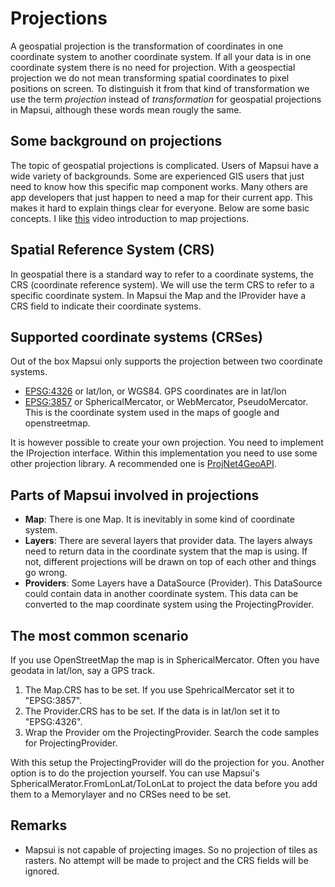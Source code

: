 # Projections

A geospatial projection is the transformation of coordinates in one coordinate system to another coordinate system. If all your data is in one coordinate system there is no need for projection. With a geospectial projection we do not mean transforming spatial coordinates to pixel positions on screen. To distinguish it from that kind of transformation we use the term *projection* instead of *transformation* for geospatial projections in Mapsui, although these words mean rougly the same. 

## Some background on projections 

The topic of geospatial projections is complicated. Users of Mapsui have a wide variety of backgrounds. Some are experienced GIS users that just need to know how this specific map component works. Many others are app developers that just happen to need a map for their current app. This makes it hard to explain things clear for everyone. Below are some basic concepts. I like [this](https://www.youtube.com/watch?v=kIID5FDi2JQ) video introduction to map projections.

## Spatial Reference System (CRS)

In geospatial there is a standard way to refer to a coordinate systems, the CRS (coordinate reference system). We will use the term CRS to refer to a specific coordinate system. In Mapsui the Map and the IProvider have a CRS field to indicate their coordinate systems.

## Supported coordinate systems (CRSes)

Out of the box Mapsui only supports the projection between two coordinate systems.
- [EPSG:4326](https://epsg.io/4326) or lat/lon, or WGS84. GPS coordinates are in lat/lon
- [EPSG:3857](https://epsg.io/3857) or SphericalMercator, or WebMercator, PseudoMercator. This is the coordinate system used in the maps of google and openstreetmap.

 It is however possible to create your own projection. You need to implement the IProjection interface. Within this implementation you need to use some other projection library. A recommended one is [ProjNet4GeoAPI](https://github.com/NetTopologySuite/ProjNet4GeoAPI).

## Parts of Mapsui involved in projections

- **Map**: There is one Map. It is inevitably in some kind of coordinate system.
- **Layers**: There are several layers that provider data. The layers always need to return data in the coordinate system that the map is using. If not, different projections
will be drawn on top of each other and things go wrong. 
- **Providers**: Some Layers have a DataSource (Provider). This DataSource could contain data in another coordinate system. This data can be converted to the map coordinate system using the ProjectingProvider. 

## The most common scenario

If you use OpenStreetMap the map is in SphericalMercator. Often you have geodata in lat/lon, say a GPS track.
1. The Map.CRS has to be set. If you use SpehricalMercator set it to "EPSG:3857".
2. The Provider.CRS has to be set. If the data is in lat/lon set it to "EPSG:4326".
3. Wrap the Provider om the ProjectingProvider. Search the code samples for ProjectingProvider.

With this setup the ProjectingProvider will do the projection for you. Another option is to do the projection yourself. You can use Mapsui's SphericalMerator.FromLonLat/ToLonLat to project the data before you add them to a Memorylayer and no CRSes need to be set.

## Remarks

- Mapsui is not capable of projecting images. So no projection of tiles as rasters. No attempt will be made to project and the CRS fields will be ignored.

